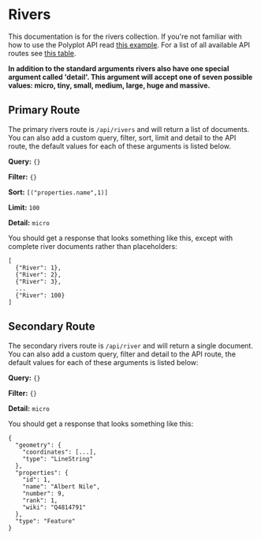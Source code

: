 # Rivers

This documentation is for the rivers collection. If you're not familiar with how to use the Polyplot API read [this example](https://github.com/jgphilpott/polyplot/tree/master/docs/api#example). For a list of all available API routes see [this table](https://github.com/jgphilpott/polyplot/tree/master/docs/api#routes).

**In addition to the standard arguments rivers also have one special argument called 'detail'. This argument will accept one of seven possible values: micro, tiny, small, medium, large, huge and massive.**

## Primary Route

The primary rivers route is `/api/rivers` and will return a list of documents. You can also add a custom query, filter, sort, limit and detail to the API route, the default values for each of these arguments is listed below.

**Query:** `{}`

**Filter:** `{}`

**Sort:** `[("properties.name",1)]`

**Limit:** `100`

**Detail:** `micro`

You should get a response that looks something like this, except with complete river documents rather than placeholders:

```
[
  {"River": 1},
  {"River": 2},
  {"River": 3},
  ...
  {"River": 100}
]
```

## Secondary Route

The secondary rivers route is `/api/river` and will return a single document. You can also add a custom query, filter and detail to the API route, the default values for each of these arguments is listed below:

**Query:** `{}`

**Filter:** `{}`

**Detail:** `micro`

You should get a response that looks something like this:

```
{
  "geometry": {
    "coordinates": [...],
    "type": "LineString"
  },
  "properties": {
    "id": 1,
    "name": "Albert Nile",
    "number": 9,
    "rank": 1,
    "wiki": "Q4814791"
  },
  "type": "Feature"
}
```
